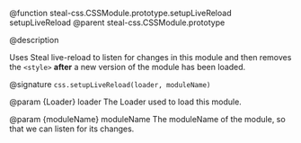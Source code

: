 @function steal-css.CSSModule.prototype.setupLiveReload setupLiveReload
@parent steal-css.CSSModule.prototype

@description 

Uses Steal live-reload to listen for changes in this module and then removes the `<style>` **after** a new version of the module has been loaded.

@signature `css.setupLiveReload(loader, moduleName)`

@param {Loader} loader The Loader used to load this module.

@param {moduleName} moduleName The moduleName of the module, so that we can listen for its changes.
